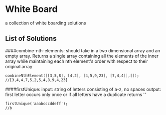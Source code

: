 # White Board
a collection of white boarding solutions

## List of Solutions
####combine-nth-elements: 
should take in a two dimensional array and an empty array. Returns a single array containing all the elements of the inner array while maintaining each nth element's order with respect to their original array
````
combineNthElement([[3,5,8], [4,2], [4,5,9,23], [7,4,4]],[]);
//[3,4,4,7,5,2,5,4,8,9,4,23]
````
####firstUnique: 
input: string of letters consisting of a-z, no spaces
output: first letter occurs only once or if all letters have a duplicate returns ''
````
firstUnique('aaabcccddeff');
//b
````

